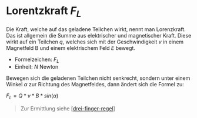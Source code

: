 # Lorentzkraft $F_L$
Die Kraft, welche auf das geladene Teilchen wirkt, nennt man Lorenzkraft.
Das ist allgemein die Summe aus elektrischer und magnetischer Kraft.
Diese wirkt auf ein Teilchen $q$, welches sich mit der Geschwindigkeit $v$ in einem Magnetfeld B und einem elektrischem Feld $E$ bewegt.

- Formelzeichen: $F_L$
- Einheit: $N$ Newton

Bewegen sich die geladenen Teilchen nicht senkrecht,
sondern unter einem Winkel $\alpha$ zur Richtung des Magnetfeldes, dann ändert sich die Formel zu:

$F_L=Q*v*B*sin(\alpha)$

> Zur Ermittlung siehe [[drei-finger-regel]]

[//begin]: # "Autogenerated link references for markdown compatibility"
[drei-finger-regel]: drei-finger-regel.md "Drei-Finger-Regel"
[//end]: # "Autogenerated link references"